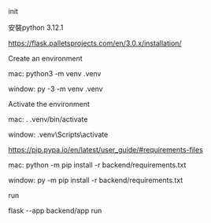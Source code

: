 init

安裝python 3.12.1

https://flask.palletsprojects.com/en/3.0.x/installation/

Create an environment

mac:
python3 -m venv .venv

window:
py -3 -m venv .venv

Activate the environment

mac:
. .venv/bin/activate

window:
.venv\Scripts\activate

https://pip.pypa.io/en/latest/user_guide/#requirements-files

mac: 
python -m pip install -r backend/requirements.txt

window:
py -m pip install -r backend/requirements.txt


run

flask --app backend/app run


